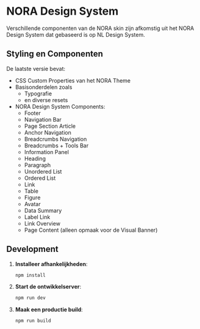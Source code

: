 # NORA Design System

Verschillende componenten van de NORA skin zijn afkomstig uit het NORA Design System dat gebaseerd is op NL Design System.

## Styling en Componenten

De laatste versie bevat:
- CSS Custom Properties van het NORA Theme
- Basisonderdelen zoals
  - Typografie
  - en diverse resets
- NORA Design System Components:
  - Footer
  - Navigation Bar
  - Page Section Article
  - Anchor Navigation
  - Breadcrumbs Navigation
  - Breadcrumbs + Tools Bar
  - Information Panel
  - Heading
  - Paragraph
  - Unordered List
  - Ordered List
  - Link
  - Table
  - Figure
  - Avatar
  - Data Summary
  - Label Link
  - Link Overview
  - Page Content (alleen opmaak voor de Visual Banner)

## Development

1. **Installeer afhankelijkheden**:
   ```bash
   npm install
   ```

2. **Start de ontwikkelserver**:
   ```bash
   npm run dev
   ```

3. **Maak een productie build**:
   ```bash
   npm run build
   ```
